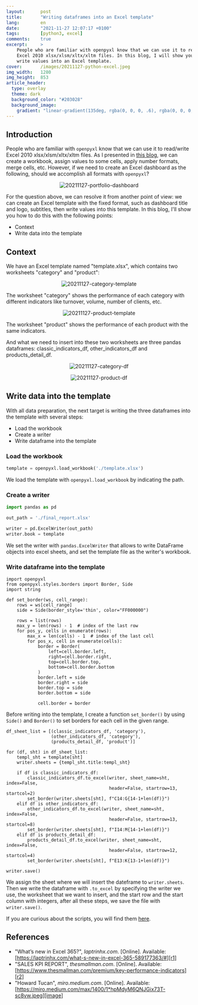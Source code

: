 ```yaml
---
layout:      post
title:       "Writing dataframes into an Excel template"
lang:        en
date:        "2021-11-27 12:07:17 +0100"
tags:        [python3, excel]
comments:    true
excerpt:     >
    People who are familiar with openpyxl know that we can use it to read/write
    Excel 2010 xlsx/xlsm/xltx/xltm files. In this blog, I will show you how to
    write values into an Excel template.
cover:       /images/20211127-python-excel.jpeg
img_width:   1280
img_height:  853
article_header:
  type: overlay
  theme: dark
  background_color: "#203028"
  background_image:
    gradient: "linear-gradient(135deg, rgba(0, 0, 0, .6), rgba(0, 0, 0, .4))"
---
```

## Introduction
People who are familiar with `openpyxl` know that we can use it to read/write
Excel 2010 xlsx/xlsm/xltx/xltm files. As I presented in [this blog][manip-excel-with-openpyxl],
we can create a workbook, assign values to some cells, apply number formats,
merge cells, etc. However, if we need to create an Excel dashboard as the
following, should we accomplish all formats with `openpyxl`?

<p align="center">
  <img alt="20211127-portfolio-dashboard"
  src="{{ site.baseurl }}/images/20211127-portfolio-dashboard.png"/>
</p>

For the question above, we can resolve it from another point of view: we can
create an Excel template with the fixed format, such as dashboard title and logo,
subtitles, then write values into this template. In this blog, I'll show you how
to do this with the following points:
- Context
- Write data into the template

## Context
We have an Excel template named "template.xlsx", which contains two worksheets
"category" and "product":

<p align="center">
  <img alt="20211127-category-template"
  src="{{ site.baseurl }}/images/20211127-category-template.PNG"/>
</p>

The worksheet "category" shows the performance of each category with different
indicators like turnover, volume, number of clients, etc.

<p align="center">
  <img alt="20211127-product-template"
  src="{{ site.baseurl }}/images/20211127-product-template.PNG"/>
</p>

The worksheet "product" shows the performance of each product with the same
indicators.

And what we need to insert into these two worksheets are three pandas dataframes:
classic_indicators_df, other_indicators_df and products_detail_df.

<p align="center">
  <img alt="20211127-category-df"
  src="{{ site.baseurl }}/images/20211127-category-df.PNG"/>
</p>

<p align="center">
  <img alt="20211127-product-df"
  src="{{ site.baseurl }}/images/20211127-product-df.PNG"/>
</p>

## Write data into the template
With all data preparation, the next target is writing the three dataframes into
the template with several steps:
- Load the workbook
- Create a writer
- Write dataframe into the template

### Load the workbook
```python
template = openpyxl.load_workbook('./template.xlsx')
```
We load the template with `openpyxl.load_workbook` by indicating the path.

### Create a writer
```python
import pandas as pd

out_path = './final_report.xlsx'

writer = pd.ExcelWriter(out_path)
writer.book = template
```
We set the writer with `pandas.ExcelWriter` that allows to write DataFrame
objects into excel sheets, and set the template file as the writer's workbook.

### Write dataframe into the template
```
import openpyxl
from openpyxl.styles.borders import Border, Side
import string

def set_border(ws, cell_range):
    rows = ws[cell_range]
    side = Side(border_style='thin', color="FF000000")

    rows = list(rows)
    max_y = len(rows) - 1  # index of the last row
    for pos_y, cells in enumerate(rows):
        max_x = len(cells) - 1  # index of the last cell
        for pos_x, cell in enumerate(cells):
            border = Border(
                left=cell.border.left,
                right=cell.border.right,
                top=cell.border.top,
                bottom=cell.border.bottom
            )
            border.left = side
            border.right = side
            border.top = side
            border.bottom = side
            
            cell.border = border
```
Before writing into the template, I create a function `set_border()` by using
`Side()` and `Border()` to set borders for each cell in the given range.

```
df_sheet_list = [(classic_indicators_df, 'category'),
                 (other_indicators_df, 'category'),
                 (products_detail_df, 'product')]

for (df, sht) in df_sheet_list:
    templ_sht = template[sht]
    writer.sheets = {templ_sht.title:templ_sht}

    if df is classic_indicators_df:
        classic_indicators_df.to_excel(writer, sheet_name=sht, index=False,
                                       header=False, startrow=13, startcol=2)
        set_border(writer.sheets[sht], f"C14:G{14-1+len(df)}")
    elif df is other_indicators_df:
        other_indicators_df.to_excel(writer, sheet_name=sht, index=False,
                                       header=False, startrow=13, startcol=8)
        set_border(writer.sheets[sht], f"I14:M{14-1+len(df)}")
    elif df is products_detail_df:
        products_detail_df.to_excel(writer, sheet_name=sht, index=False,
                                       header=False, startrow=12, startcol=4)
        set_border(writer.sheets[sht], f"E13:K{13-1+len(df)}")

writer.save()
```
We assign the sheet where we will insert the dateframe to `writer.sheets`.
Then we write the dataframe with `.to_excel` by specifying the writer we use,
the worksheet that we want to insert, and the start row and the start column
with integers, after all these steps, we save the file with `writer.save()`.

If you are curious about the scripts, you will find them [here][notebook].

## References
- "What’s new in Excel 365?", _laptrinhx.com_. [Online]. Available: [https://laptrinhx.com/what-s-new-in-excel-365-589177363/#][r1]
- "SALES KPI REPORT", _thesmallman.com_. [Online]. Available: [https://www.thesmallman.com/premium/key-performance-indicators][r2]
- "Howard Tucan", _miro.medium.com_. [Online]. Available: [https://miro.medium.com/max/1400/1*hpMdyM6QNJGix73T-sc8vw.jpeg][image]

[manip-excel-with-openpyxl]: https://jingwen-z.github.io/how-to-munipulate-excel-workbook-by-python/
[r1]: https://laptrinhx.com/what-s-new-in-excel-365-589177363/#
[r2]: https://www.thesmallman.com/premium/key-performance-indicators
[notebook]: https://github.com/jingwen-z/python-playground/blob/master/learn_openpyxl/demo_insert_values_into_excel_template.ipynb
[image]: https://miro.medium.com/max/1400/1*hpMdyM6QNJGix73T-sc8vw.jpeg
